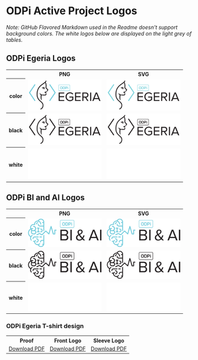 # ODPi Active Project Logos

*Note: GitHub Flavored Markdown used in the Readme doesn't support background colors. The white logos below are displayed on the light grey of tables.*

## ODPi Egeria Logos

<table>
    <tr>
        <th></th>
        <th>PNG</th>
        <th>SVG</th>
    </tr>
    <tr>
        <th>color</th>
        <td><img src="/projects/egeria/egeria-color.png" width="200"></td>
        <td><img src="/projects/egeria/egeria-color.svg" width="200"></td>
    </tr>
    <tr>
        <th>black</th>
        <td><img src="/projects/egeria/egeria-black.png" width="200"></td>
        <td><img src="/projects/egeria/egeria-black.svg" width="200"></td>
    </tr>
    <tr>
        <th>white</th>
        <td><img src="/projects/egeria/egeria-white.png" width="200"></td>
        <td><img src="/projects/egeria/egeria-white.svg" width="200"></td>
    </tr>
</table>

## ODPi BI and AI Logos

<table>
    <tr>
        <th></th>
        <th>PNG</th>
        <th>SVG</th>
    </tr>
    <tr>
        <th>color</th>
        <td><img src="/projects/bi-ai/bi-ai-color.png" width="200"></td>
        <td><img src="/projects/bi-ai/bi-ai-color.svg" width="200"></td>
    </tr>
    <tr>
        <th>black</th>
        <td><img src="/projects/bi-ai/bi-ai-black.png" width="200"></td>
        <td><img src="/projects/bi-ai/bi-ai-black.svg" width="200"></td>
    </tr>
    <tr>
        <th>white</th>
        <td><img src="/projects/bi-ai/bi-ai-white.png" width="200"></td>
        <td><img src="/projects/bi-ai/bi-ai-white.svg" width="200"></td>
    </tr>
</table>

### ODPi Egeria T-shirt design

<table>
    <tr>
        <th>Proof</th>
        <th>Front Logo</th>
        <th>Sleeve Logo</th>
    </tr>
    <tr>
        <td><a href="/projects/egeria/egeria_shirt_proof.pdf">Download PDF</a></td>
        <td><a href="/projects/egeria/egeria_shirt_front_logo.pdf">Download PDF</a></td>
        <td><a href="/projects/egeria/egeria_shirt_sleeve_logo.pdf">Download PDF</a></td>
    </tr>
</table>
